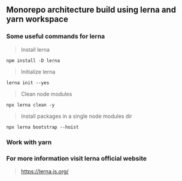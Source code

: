 ## Monorepo architecture build using lerna and yarn workspace

### Some useful commands for lerna

> Install lerna
````
npm install -D lerna
````
> Initialize lerna
````
lerna init --yes
````
> Clean node modules
````
npx lerna clean -y
````
> Install packages in a single node modules dir
````
npx lerna bootstrap --hoist
````

### Work with yarn

### For more information visit lerna official website
> https://lerna.js.org/